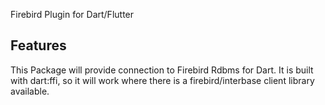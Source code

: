 Firebird Plugin for Dart/Flutter

## Features

This Package will provide connection to Firebird Rdbms for Dart. It is built with dart:ffi, so it will work where there is a firebird/interbase client library available.

